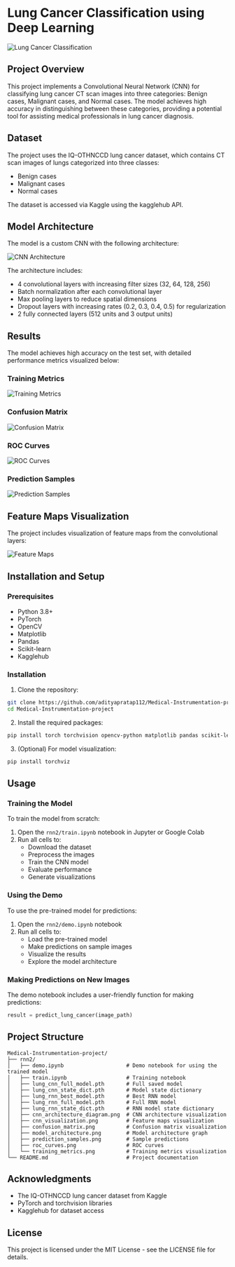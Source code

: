 # Lung Cancer Classification using Deep Learning

![Lung Cancer Classification](rnn2/cnn_visualization.png)

## Project Overview
This project implements a Convolutional Neural Network (CNN) for classifying lung cancer CT scan images into three categories: Benign cases, Malignant cases, and Normal cases. The model achieves high accuracy in distinguishing between these categories, providing a potential tool for assisting medical professionals in lung cancer diagnosis.

## Dataset
The project uses the IQ-OTHNCCD lung cancer dataset, which contains CT scan images of lungs categorized into three classes:
- Benign cases
- Malignant cases
- Normal cases

The dataset is accessed via Kaggle using the kagglehub API.

## Model Architecture
The model is a custom CNN with the following architecture:

![CNN Architecture](rnn2/cnn_architecture_diagram.png)

The architecture includes:
- 4 convolutional layers with increasing filter sizes (32, 64, 128, 256)
- Batch normalization after each convolutional layer
- Max pooling layers to reduce spatial dimensions
- Dropout layers with increasing rates (0.2, 0.3, 0.4, 0.5) for regularization
- 2 fully connected layers (512 units and 3 output units)

## Results
The model achieves high accuracy on the test set, with detailed performance metrics visualized below:

### Training Metrics
![Training Metrics](rnn2/training_metrics.png)

### Confusion Matrix
![Confusion Matrix](rnn2/confusion_matrix.png)

### ROC Curves
![ROC Curves](rnn2/roc_curves.png)

### Prediction Samples
![Prediction Samples](rnn2/prediction_samples.png)

## Feature Maps Visualization
The project includes visualization of feature maps from the convolutional layers:

![Feature Maps](rnn2/cnn_visualization.png)

## Installation and Setup

### Prerequisites
- Python 3.8+
- PyTorch
- OpenCV
- Matplotlib
- Pandas
- Scikit-learn
- Kagglehub

### Installation
1. Clone the repository:
```bash
git clone https://github.com/adityapratap112/Medical-Instrumentation-project.git
cd Medical-Instrumentation-project
```

2. Install the required packages:
```bash
pip install torch torchvision opencv-python matplotlib pandas scikit-learn kagglehub
```

3. (Optional) For model visualization:
```bash
pip install torchviz
```

## Usage

### Training the Model
To train the model from scratch:
1. Open the `rnn2/train.ipynb` notebook in Jupyter or Google Colab
2. Run all cells to:
   - Download the dataset
   - Preprocess the images
   - Train the CNN model
   - Evaluate performance
   - Generate visualizations

### Using the Demo
To use the pre-trained model for predictions:
1. Open the `rnn2/demo.ipynb` notebook
2. Run all cells to:
   - Load the pre-trained model
   - Make predictions on sample images
   - Visualize the results
   - Explore the model architecture

### Making Predictions on New Images
The demo notebook includes a user-friendly function for making predictions:
```python
result = predict_lung_cancer(image_path)
```

## Project Structure
```
Medical-Instrumentation-project/
├── rnn2/
│   ├── demo.ipynb                    # Demo notebook for using the trained model
│   ├── train.ipynb                   # Training notebook
│   ├── lung_cnn_full_model.pth       # Full saved model
│   ├── lung_cnn_state_dict.pth       # Model state dictionary
│   ├── lung_rnn_best_model.pth       # Best RNN model
│   ├── lung_rnn_full_model.pth       # Full RNN model
│   ├── lung_rnn_state_dict.pth       # RNN model state dictionary
│   ├── cnn_architecture_diagram.png  # CNN architecture visualization
│   ├── cnn_visualization.png         # Feature maps visualization
│   ├── confusion_matrix.png          # Confusion matrix visualization
│   ├── model_architecture.png        # Model architecture graph
│   ├── prediction_samples.png        # Sample predictions
│   ├── roc_curves.png                # ROC curves
│   └── training_metrics.png          # Training metrics visualization
└── README.md                         # Project documentation
```

## Acknowledgments
- The IQ-OTHNCCD lung cancer dataset from Kaggle
- PyTorch and torchvision libraries
- Kagglehub for dataset access

## License
This project is licensed under the MIT License - see the LICENSE file for details.